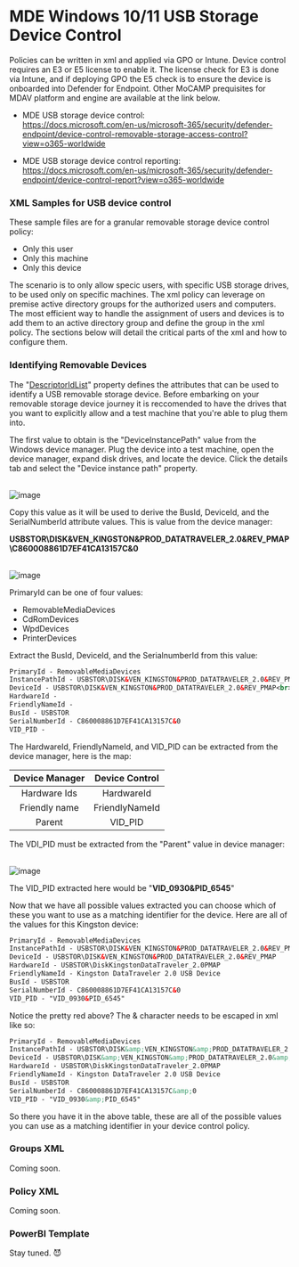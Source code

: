 # MDE Windows 10/11 USB Storage Device Control
Policies can be written in xml and applied via GPO or Intune. Device control requires an E3 or E5 license to enable it. The license check for E3 is done via Intune, and if deploying GPO the E5 check is to ensure the device is onboarded into Defender for Endpoint. Other MoCAMP prequisites for MDAV platform and engine are available at the link below.

- MDE USB storage device control:<br>
  https://docs.microsoft.com/en-us/microsoft-365/security/defender-endpoint/device-control-removable-storage-access-control?view=o365-worldwide

- MDE USB storage device control reporting:<br>
  https://docs.microsoft.com/en-us/microsoft-365/security/defender-endpoint/device-control-report?view=o365-worldwide

### XML Samples for USB device control
These sample files are for a granular removable storage device control policy:

- Only this user
- Only this machine
- Only this device

The scenario is to only allow specic users, with specific USB storage drives, to be used only on specific machines. The xml policy can leverage on premise active directory groups for the authorized users and computers. The most efficient way to handle the assignment of users and devices is to add them to an active directory group and define the group in the xml policy. The sections below will detail the critical parts of the xml and how to configure them.

### Identifying Removable Devices
The "[DescriptorIdList]([url](https://docs.microsoft.com/en-us/microsoft-365/security/defender-endpoint/device-control-removable-storage-access-control?view=o365-worldwide#removable-storage-group))" property defines the attributes that can be used to identify a USB removable storage device. Before embarking on your removable storage device journey it is reccomended to have the drives that you want to explicitly allow and a test machine that you're able to plug them into.

The first value to obtain is the "DeviceInstancePath" value from the Windows device manager. Plug the device into a test machine, open the device manager, expand disk drives, and locate the device. Click the details tab and select the "Device instance path" property.

<br>![image](https://user-images.githubusercontent.com/33558203/187995544-9cfc7773-e63f-42af-a14f-94ebf6e4bee5.png)<br>

Copy this value as it will be used to derive the BusId, DeviceId, and the SerialNumberId attribute values. This is value from the device manager:

**USBSTOR\DISK&VEN_KINGSTON&PROD_DATATRAVELER_2.0&REV_PMAP\C860008861D7EF41CA13157C&0**

<br>![image](https://user-images.githubusercontent.com/33558203/187998604-b1027c3c-ba2d-47f9-8cc8-233e3a63cfae.png)<br>

PrimaryId can be one of four values:

- RemovableMediaDevices
- CdRomDevices
- WpdDevices
- PrinterDevices

Extract the BusId, DeviceId, and the SerialnumberId from this value:

```xml
PrimaryId - RemovableMediaDevices
InstancePathId - USBSTOR\DISK&VEN_KINGSTON&PROD_DATATRAVELER_2.0&REV_PMAP\C860008861D7EF41CA13157C&0
DeviceId - USBSTOR\DISK&VEN_KINGSTON&PROD_DATATRAVELER_2.0&REV_PMAP<br>
HardwareId - 
FriendlyNameId - 
BusId - USBSTOR
SerialNumberId - C860008861D7EF41CA13157C&0
VID_PID - 
```
  
The HardwareId, FriendlyNameId, and VID_PID can be extracted from the device manager, here is the map:

| Device Manager | Device Control |
| :-:            | :-:            |
| Hardware Ids   | HardwareId     |
| Friendly name  | FriendlyNameId |
| Parent         | VID_PID        |

The VDI_PID must be extracted from the "Parent" value in device manager:

<br>![image](https://user-images.githubusercontent.com/33558203/188000472-a10daed0-1e6c-48aa-acce-edbd9de20122.png)<br>

The VID_PID extracted here would be "**VID_0930&PID_6545**"

Now that we have all possible values extracted you can choose which of these you want to use as a matching identifier for the device. Here are all of the values for this Kingston device:

```xml
PrimaryId - RemovableMediaDevices
InstancePathId - USBSTOR\DISK&VEN_KINGSTON&PROD_DATATRAVELER_2.0&REV_PMAP\C860008861D7EF41CA13157C&0
DeviceId - USBSTOR\DISK&VEN_KINGSTON&PROD_DATATRAVELER_2.0&REV_PMAP
HardwareId - USBSTOR\DiskKingstonDataTraveler_2.0PMAP
FriendlyNameId - Kingston DataTraveler 2.0 USB Device
BusId - USBSTOR
SerialNumberId - C860008861D7EF41CA13157C&0
VID_PID - "VID_0930&PID_6545"
```

Notice the pretty red above? The & character needs to be escaped in xml like so:
 
```xml
PrimaryId - RemovableMediaDevices
InstancePathId - USBSTOR\DISK&amp;VEN_KINGSTON&amp;PROD_DATATRAVELER_2.0&amp;REV_PMAP\C860008861D7EF41CA13157C&amp;0
DeviceId - USBSTOR\DISK&amp;VEN_KINGSTON&amp;PROD_DATATRAVELER_2.0&amp;REV_PMAP
HardwareId - USBSTOR\DiskKingstonDataTraveler_2.0PMAP
FriendlyNameId - Kingston DataTraveler 2.0 USB Device
BusId - USBSTOR
SerialNumberId - C860008861D7EF41CA13157C&amp;0
VID_PID - "VID_0930&amp;PID_6545"
```
So there you have it in the above table, these are all of the possible values you can use as a matching identifier in your device control policy.

### Groups XML
Coming soon.

### Policy XML
Coming soon.

### PowerBI Template
Stay tuned.  😈
